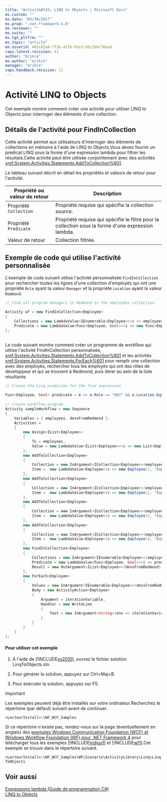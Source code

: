 ```yaml
---
title: "Activit&#233; LINQ to Objects | Microsoft Docs"
ms.custom: ""
ms.date: "03/30/2017"
ms.prod: ".net-framework-4.6"
ms.reviewer: ""
ms.suite: ""
ms.tgt_pltfrm: ""
ms.topic: "article"
ms.assetid: 403c82e8-7f2b-42f6-93cd-95c35bc76ead
caps.latest.revision: 11
author: "Erikre"
ms.author: "erikre"
manager: "erikre"
caps.handback.revision: 11
---
```

# Activit&#233; LINQ to Objects
Cet exemple montre comment créer une activité pour utiliser LINQ to Objects pour interroger des éléments d'une collection.  
  
## Détails de l'activité pour FindInCollection  
 Cette activité permet aux utilisateurs d'interroger des éléments de collections en mémoire à l'aide de LINQ to Objects.Vous devez fournir un prédicat LINQ sous la forme d'une expression lambda pour filtrer les résultats.Cette activité peut être utilisée conjointement avec des activités <xref:System.Activities.Statements.AddToCollection%601>.  
  
 Le tableau suivant décrit en détail les propriétés et valeurs de retour pour l'activité.  
  
|Propriété ou valeur de retour|Description|  
|-----------------------------------|-----------------|  
|Propriété `Collection`|Propriété requise qui spécifie la collection source.|  
|Propriété `Predicate`|Propriété requise qui spécifie le filtre pour la collection sous la forme d'une expression lambda.|  
|Valeur de retour|Collection filtrée.|  
  
## Exemple de code qui utilise l'activité personnalisée  
 L'exemple de code suivant utilise l'activité personnalisée `FindInCollection` pour rechercher toutes les lignes d'une collection d'employés qui ont une propriété `Role` ayant la valeur `Manager` et la propriété `Location` ayant la valeur `Redmond`.  
  
```csharp  
// Find all program managers in Redmond in the employees collection.  
  
Activity wf = new FindInCollection<Employee>  
{  
    Collections = new LambdaValue<IEnumerable<Employee>>(c => employees),                
    Predicate = new LambdaValue<Func<Employee, bool>>(c => new Func<Employee, bool>(e => e.Role.Equals("Manager") && e.Location.Equals("Redmond")))  
};  
  
```  
  
 Le code suivant montre comment créer un programme de workflow qui utilise l'activité FindInCollection personnalisée, <xref:System.Activities.Statements.AddToCollection%601> et les activités <xref:System.Activities.Statements.ForEach%601> pour remplir une collection avec des employés, rechercher tous les employés qui ont des rôles de développeur et qui se trouvent à Redmond, puis itérer au sein de la liste résultante.  
  
```csharp  
// Create the Linq predicate for the find expression  
  
Func<Employee, bool> predicate = e => e.Role == "DEV" && e.Location.Equals("Redmond");  
  
// Create workflow program  
Activity sampleWorkflow = new Sequence  
{  
    Variables = { employees, devsFromRedmond },  
    Activities =  
    {  
        new Assign<IList<Employee>>  
        {  
            To = employees,  
            Value = new LambdaValue<IList<Employee>>(c => new List<Employee>())  
        },  
        new AddToCollection<Employee>  
        {  
            Collection = new InArgument<ICollection<Employee>>(employees),  
            Item =  new LambdaValue<Employee>(c => new Employee(1, "Employee 1", "DEV", "Redmond"))  
        },  
        new AddToCollection<Employee>  
        {  
            Collection = new InArgument<ICollection<Employee>>(employees),  
            Item =  new LambdaValue<Employee>(c => new Employee(2, "Employee 2", "DEV", "Redmond"))  
        },  
        new AddToCollection<Employee>  
        {  
            Collection = new InArgument<ICollection<Employee>>(employees),  
            Item =  new LambdaValue<Employee>(c => new Employee(3, "Employee 3", "PM", "Redmond"))  
        },  
        new AddToCollection<Employee>  
        {  
            Collection = new InArgument<ICollection<Employee>>(employees),  
            Item =  new LambdaValue<Employee>(c => new Employee(4, "Employee 4", "PM", "China"))  
        },  
        new FindInCollection<Employee>  
        {  
            Collections = new InArgument<IEnumerable<Employee>>(employees),  
            Predicate = new LambdaValue<Func<Employee, bool>>(c => predicate),  
            Result = new OutArgument<IList<Employee>>(devsFromRedmond)  
        },  
        new ForEach<Employee>  
        {  
            Values = new InArgument<IEnumerable<Employee>>(devsFromRedmond),  
            Body = new ActivityAction<Employee>  
            {  
                Argument = iterationVariable,  
                Handler = new WriteLine  
                {  
                    Text = new InArgument<string>(env => iterationVariable.Get(env).ToString())  
                }  
            }  
        }  
    }  
};  
```  
  
#### Pour utiliser cet exemple  
  
1.  À l'aide de [!INCLUDE[vs2010](../../../../includes/vs2010-md.md)], ouvrez le fichier solution LinqToObjects.sln.  
  
2.  Pour générer la solution, appuyez sur Ctrl\+Maj\+B.  
  
3.  Pour exécuter la solution, appuyez sur F5.  
  
> [!IMPORTANT]
>  Les exemples peuvent déjà être installés sur votre ordinateur.Recherchez le répertoire \(par défaut\) suivant avant de continuer.  
>   
>  `<LecteurInstall>:\WF_WCF_Samples`  
>   
>  Si ce répertoire n'existe pas, rendez\-vous sur la page \(éventuellement en anglais\) des [exemples Windows Communication Foundation \(WCF\) et Windows Workflow Foundation \(WF\) pour .NET Framework 4](http://go.microsoft.com/fwlink/?LinkId=150780) pour télécharger tous les exemples [!INCLUDE[indigo1](../../../../includes/indigo1-md.md)] et [!INCLUDE[wf1](../../../../includes/wf1-md.md)].Cet exemple se trouve dans le répertoire suivant.  
>   
>  `<LecteurInstall>:\WF_WCF_Samples\WF\Scenario\ActivityLibrary\Linq\LinqToObjects`  
  
## Voir aussi  
 [Expressions lambda \(Guide de programmation C\#\)](http://go.microsoft.com/fwlink/?LinkId=150381)   
 [LINQ to Objects](http://go.microsoft.com/fwlink/?LinkID=150380)